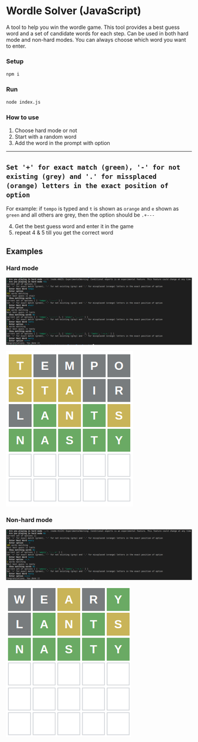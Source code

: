 # Wordle Solver (JavaScript)

A tool to help you win the wordle game. This tool provides a best guess word and a set of candidate words for each step. Can be used in both hard mode and non-hard modes. You can always choose which word you want to enter.

### Setup

```sh
npm i
```

### Run

```sh
node index.js
```

### How to use

1. Choose hard mode or not
2. Start with a random word
3. Add the word in the prompt with option

---
` Set '+' for exact match (green), '-' for not existing (grey) and '.' for missplaced (orange) letters in the exact position of option `
---

For example: if `tempo` is typed and `t` is shown as `orange` and `e` shown as `green` and all others are grey, then the option should be `.+---`

4. Get the best guess word and enter it in the game
5. repeat 4 & 5 till you get the correct word

## Examples

### Hard mode

![Solver](solver-hard-mode.png)

![Wordle](wordle-hard-mode.png)


### Non-hard mode

![Solver](solver-non-hard-mode.png)

![Wordle](wordle-non-hard-mode.png)
